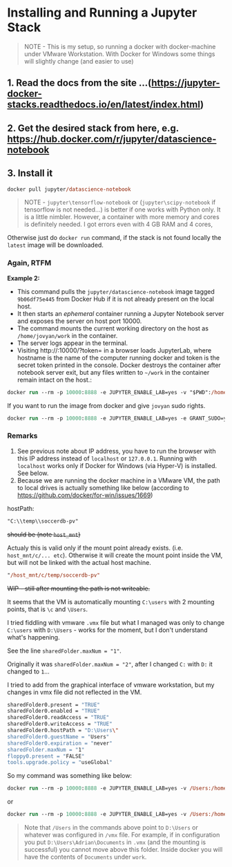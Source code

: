 # Installing and Running a Jupyter Stack 

> NOTE - This is my setup, so running a docker with docker-machine under VMware Workstation. 
With Docker for Windows some things will slightly change (and easier to use)

## 1. Read the docs from the site ...(https://jupyter-docker-stacks.readthedocs.io/en/latest/index.html)

## 2. Get the desired stack from here, e.g. https://hub.docker.com/r/jupyter/datascience-notebook
## 3. Install it
```ps
docker pull jupyter/datascience-notebook
```
> NOTE - `jupyter\tensorflow-notebook` or (`jupyter\scipy-notebook` if tensorflow is not needed...) is better if one works with Python only. It is a little nimbler.
> However, a container with more memory and cores is definitely needed. I got errors even with 4 GB RAM and 4 cores,

Otherwise just do `docker run` command, if the stack is not found locally the `latest` image will be downloaded.

### Again, RTFM

**Example 2:** 
* This command pulls the `jupyter/datascience-notebook` image tagged `9b06df75e445` from Docker Hub if it is not already present on the local host. 
* It then starts an *ephemeral* container running a Jupyter Notebook server and exposes the server on host port 10000. 
* The command mounts the current working directory on the host as `/home/jovyan/work` in the container. 
* The server logs appear in the terminal. 
* Visiting http://<hostname>:10000/?token=<token> in a browser loads JupyterLab, where hostname is the name of the computer running docker and token is the secret token printed in the console. Docker destroys the container after notebook server exit, but any files written to `~/work` in the container remain intact on the host.:

```ps
docker run --rm -p 10000:8888 -e JUPYTER_ENABLE_LAB=yes -v "$PWD":/home/jovyan/work jupyter/datascience-notebook
```
If you want to run the image from docker and give `jovyan` sudo rights.
```ps
docker run --rm -p 10000:8888 -e JUPYTER_ENABLE_LAB=yes -e GRANT_SUDO=yes --user root -v "$PWD":/home/jovyan/work jupyter/datascience-notebook
```

### Remarks
1. See previous note about IP address, you have to run the browser with this IP address instead of `localhost` or `127.0.0.1`. Running with `localhost` works only if Docker for Windows (via Hyper-V) is installed. See below.
2. Because we are running the docker machine in a VMware VM, the path to local drives is actually something like below (according to https://github.com/docker/for-win/issues/1669)

hostPath:
```ps
"C:\\temp\\soccerdb-pv"
```
~~should be (note `host_mnt`)~~

Actualy this is valid only if the mount point already exists. (i.e. `host_mnt/c/... etc`). 
Otherwise it will create the mount point inside the VM, but will not be linked with the actual host machine.

```ps
"/host_mnt/c/temp/soccerdb-pv"
```
~~WIP - still after mounting the path is not writeable.~~

It seems that the VM is automatically mounting `C:\users` with 2 mounting points, that is `\c` and `\Users`.

I tried fiddling with vmware `.vmx` file but what I managed was only to change `C:\users` with `D:\Users` - works for the moment, but I don't understand what's happening.

See the line `sharedFolder.maxNum = "1"`. 

Originally it was `sharedFolder.maxNum = "2"`, after I changed `C:` with `D:` it changed to `1`...

I tried to add from the graphical interface of vmware workstation, but my changes in vmx file did not reflected in the VM.

```bash
sharedFolder0.present = "TRUE"
sharedFolder0.enabled = "TRUE"
sharedFolder0.readAccess = "TRUE"
sharedFolder0.writeAccess = "TRUE"
sharedFolder0.hostPath = "D:\Users\"
sharedFolder0.guestName = "Users"
sharedFolder0.expiration = "never"
sharedFolder.maxNum = "1"
floppy0.present = "FALSE"
tools.upgrade.policy = "useGlobal"
```
So my command was something like below:

```ps
docker run --rm -p 10000:8888 -e JUPYTER_ENABLE_LAB=yes -v /Users:/home/jovyan/work jupyter/datascience-notebook
```
or
```ps
docker run --rm -p 10000:8888 -e JUPYTER_ENABLE_LAB=yes -v /Users:/home/jovyan/work jupyter/tensorflow-notebook
```
> Note that `/Users` in the commands above point to `D:\Users` or whatever was configured in `/vmx` file. For example, if in configuration you put `D:\Users\Adrian\Documents` in `.vmx` (and the mounting is successful) you cannot move above this folder. Inside docker you will have the contents of `Documents` under `work`.

